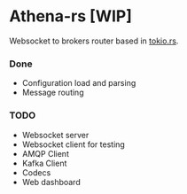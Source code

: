 # Athena-rs [WIP]

Websocket to brokers router based in [tokio.rs](https://tokio.rs/). 

### Done

* Configuration load and parsing
* Message routing

### TODO

* Websocket server
* Websocket client for testing
* AMQP Client
* Kafka Client
* Codecs
* Web dashboard